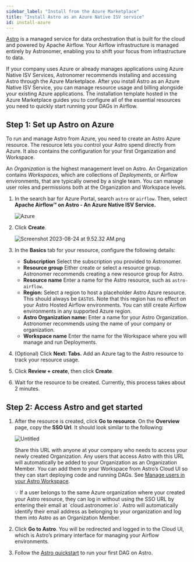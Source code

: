 ```yaml
---
sidebar_label: "Install from the Azure Marketplace"
title: "Install Astro as an Azure Native ISV service"
id: install-azure
---
```


[Astro](https://docs.astronomer.io/astro) is a managed service for data orchestration that is built for the cloud and powered by Apache Airflow. Your Airflow infrastructure is managed entirely by Astronomer, enabling you to shift your focus from infrastructure to data.

If your company uses Azure or already manages applications using Azure Native ISV Services, Astronomer recommends installing and accessing Astro through the Azure Marketplace. After you install Astro as an Azure Native ISV Service, you can manage resource usage and billing alongside your existing Azure applications. The installation template hosted in the Azure Marketplace guides you to configure all of the essential resources you need to quickly start running your DAGs in Airflow.

## Step 1: Set up Astro on Azure

To run and manage Astro from Azure, you need to create an Astro Azure resource. The resource lets you control your Astro spend directly from Azure. It also contains the configuration for your first Organization and Workspace.

An _Organization_ is the highest management level on Astro. An Organization contains _Workspaces_, which are collections of _Deployments_, or Airflow environments, that are typically owned by a single team. You can manage user roles and permissions both at the Organization and Workspace levels.

1. In the search bar for Azure Portal, search `astro` or `airflow`. Then, select **Apache Airflow™ on Astro - An Azure Native ISV Service.**
    
    ![Azure](https://s3-us-west-2.amazonaws.com/secure.notion-static.com/fcb4122e-35a5-47ad-94a1-e143d4916ef9/Screenshot_2023-08-24_at_9.51.54_AM.png)
        
2. Click **Create**.
    
    ![Screenshot 2023-08-24 at 9.52.32 AM.png](https://s3-us-west-2.amazonaws.com/secure.notion-static.com/731a6de7-8a8e-41e6-aaaf-19d38d8edd45/Screenshot_2023-08-24_at_9.52.32_AM.png)
    
3. In the **Basics** tab for your resource, configure the following details:
    - **Subscription** Select the subscription you provided to Astronomer.
    - **Resource group** Either create or select a resource group. Astronomer recommends creating a new resource group for Astro.
    - **Resource name** Enter a name for the Astro resource, such as `astro-airflow`.
    - **Region:** Select a region to host a placeholder Astro Azure resource. This should always be `EASTUS`. Note that this region has no effect on your Astro Hosted Airflow environments. You can still create Airflow environments in any supported Azure region.
    - **Astro Organization name:** Enter a name for your Astro Organization. Astronomer recommends using the name of your company or organization.
    - **Workspace name** Enter the name for the Workspace where you will manage and run Deployments.
4. (Optional) Click **Next: Tabs.** Add an Azure tag to the Astro resource to track your resource usage. 
5. Click **Review + create**,  then click **Create**.
6. Wait for the resource to be created. Currently, this process takes about 2 minutes.

## Step 2: Access Astro and get started

1. After the resource is created, click **Go to resource**. On the **Overview** page, copy the **SSO Url**. It should look similar to the following:
    
    ![Untitled](https://s3-us-west-2.amazonaws.com/secure.notion-static.com/cdc90429-fe4e-4183-a516-bdbc148dfc59/Untitled.png)
    
    Share this URL with anyone at your company who needs to access your newly created Organization. Any users that access Astro with this URL will automatically be added to your Organization as an Organization Member. You can add them to your Workspace from Astro’s Cloud UI so they can start deploying code and running DAGs. See [Manage users in your Astro Workspace](https://docs.astronomer.io/astro/manage-workspace-users).
    
    <aside>
    💡 If a user belongs to the same Azure organization where your created your Astro resource, they can log in without using the SSO URL by entering their email at `cloud.astronomer.io`. Astro will automatically identify their email address as belonging to your organization and log them into Astro as an Organization Member.
    
    </aside>
    
2. Click **Go to Astro**. You will be redirected and logged in to the Cloud UI, which is Astro’s primary interface for managing your Airflow environments. 
3. Follow the [Astro quickstart](https://docs.astronomer.io/astro/first-dag-cli) to run your first DAG on Astro.
